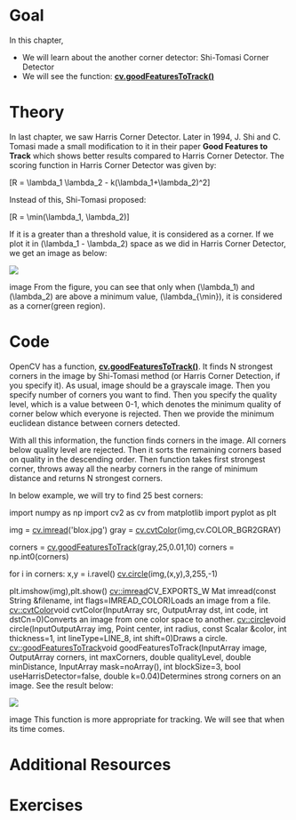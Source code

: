 
# Goal

In this chapter,

* We will learn about the another corner detector: Shi-Tomasi Corner Detector
* We will see the function: **[cv.goodFeaturesToTrack()](../../dd/d1a/group__imgproc__feature.html#ga1d6bb77486c8f92d79c8793ad995d541 "Determines strong corners on an image.")**

# Theory

In last chapter, we saw Harris Corner Detector. Later in 1994, J. Shi and C. Tomasi made a small modification to it in their paper **Good Features to Track** which shows better results compared to Harris Corner Detector. The scoring function in Harris Corner Detector was given by:

\[R = \lambda\_1 \lambda\_2 - k(\lambda\_1+\lambda\_2)^2\]

Instead of this, Shi-Tomasi proposed:

\[R = \min(\lambda\_1, \lambda\_2)\]

If it is a greater than a threshold value, it is considered as a corner. If we plot it in \(\lambda\_1 - \lambda\_2\) space as we did in Harris Corner Detector, we get an image as below:

![](../../shitomasi_space.png)

image
From the figure, you can see that only when \(\lambda\_1\) and \(\lambda\_2\) are above a minimum value, \(\lambda\_{\min}\), it is considered as a corner(green region).

# Code

OpenCV has a function, **[cv.goodFeaturesToTrack()](../../dd/d1a/group__imgproc__feature.html#ga1d6bb77486c8f92d79c8793ad995d541 "Determines strong corners on an image.")**. It finds N strongest corners in the image by Shi-Tomasi method (or Harris Corner Detection, if you specify it). As usual, image should be a grayscale image. Then you specify number of corners you want to find. Then you specify the quality level, which is a value between 0-1, which denotes the minimum quality of corner below which everyone is rejected. Then we provide the minimum euclidean distance between corners detected.

With all this information, the function finds corners in the image. All corners below quality level are rejected. Then it sorts the remaining corners based on quality in the descending order. Then function takes first strongest corner, throws away all the nearby corners in the range of minimum distance and returns N strongest corners.

In below example, we will try to find 25 best corners: 

import numpy as np
import cv2 as cv
from matplotlib import pyplot as plt

img = [cv.imread](../../d4/da8/group__imgcodecs.html#gab32ee19e22660912565f8140d0f675a8 "../../d4/da8/group__imgcodecs.html#gab32ee19e22660912565f8140d0f675a8")('blox.jpg')
gray = [cv.cvtColor](../../d8/d01/group__imgproc__color__conversions.html#ga397ae87e1288a81d2363b61574eb8cab "../../d8/d01/group__imgproc__color__conversions.html#ga397ae87e1288a81d2363b61574eb8cab")(img,cv.COLOR\_BGR2GRAY)

corners = [cv.goodFeaturesToTrack](../../dd/d1a/group__imgproc__feature.html#ga1d6bb77486c8f92d79c8793ad995d541 "../../dd/d1a/group__imgproc__feature.html#ga1d6bb77486c8f92d79c8793ad995d541")(gray,25,0.01,10)
corners = np.int0(corners)

for i in corners:
 x,y = i.ravel()
 [cv.circle](../../d6/d6e/group__imgproc__draw.html#gaf10604b069374903dbd0f0488cb43670 "../../d6/d6e/group__imgproc__draw.html#gaf10604b069374903dbd0f0488cb43670")(img,(x,y),3,255,-1)

plt.imshow(img),plt.show()
[cv::imread](../../d4/da8/group__imgcodecs.html#gab32ee19e22660912565f8140d0f675a8 "../../d4/da8/group__imgcodecs.html#gab32ee19e22660912565f8140d0f675a8")CV\_EXPORTS\_W Mat imread(const String &filename, int flags=IMREAD\_COLOR)Loads an image from a file.
[cv::cvtColor](../../d8/d01/group__imgproc__color__conversions.html#ga397ae87e1288a81d2363b61574eb8cab "../../d8/d01/group__imgproc__color__conversions.html#ga397ae87e1288a81d2363b61574eb8cab")void cvtColor(InputArray src, OutputArray dst, int code, int dstCn=0)Converts an image from one color space to another.
[cv::circle](../../d6/d6e/group__imgproc__draw.html#gaf10604b069374903dbd0f0488cb43670 "../../d6/d6e/group__imgproc__draw.html#gaf10604b069374903dbd0f0488cb43670")void circle(InputOutputArray img, Point center, int radius, const Scalar &color, int thickness=1, int lineType=LINE\_8, int shift=0)Draws a circle.
[cv::goodFeaturesToTrack](../../dd/d1a/group__imgproc__feature.html#ga1d6bb77486c8f92d79c8793ad995d541 "../../dd/d1a/group__imgproc__feature.html#ga1d6bb77486c8f92d79c8793ad995d541")void goodFeaturesToTrack(InputArray image, OutputArray corners, int maxCorners, double qualityLevel, double minDistance, InputArray mask=noArray(), int blockSize=3, bool useHarrisDetector=false, double k=0.04)Determines strong corners on an image.
 See the result below:

![](../../shitomasi_block1.jpg)

image
This function is more appropriate for tracking. We will see that when its time comes.

# Additional Resources

# Exercises

